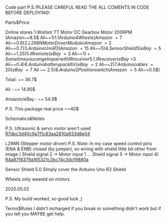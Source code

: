 Code part
P.S.!PLEASE CAREFUL READ THE ALL COMENTS IN CODE BEFORE DEPLOYING!

Parts$Price

Online stores
1.Wishiot TT Motor DC Gearbox Motor 200RPM (Amazon~=8.5$ Ali~=1$)
1.1 Arduino 4 Wheels (Amazon~=7$ Ali~=0.6$)
2.L298N Motor Driver Module (Amazon~=2$ Ali~=0.7$)
3.Arduino Uno R3 (Amazon~=15$ Ali~=5$)
4.Sensor Shield 5 (eBay~=5$ Ali~=1.25$)
5.IR remote (eBay~=3$ Ali~=1$) +Sometime you can get in pair with IR receiver
5.1.IR receiver (eBay~=$3 Ali~=0.4$)
6. Arduino battery pack 6V (eBay~=2$ Ali~=2$)
7. Arduino cables ~= 20 (eBay ~= 7$ Ali ~= 2.5$)
8. Arduino 2 Position switch (Amazon~=5$ Ali~=0.5$)

Total: ~= 36.7$

Ali : ~= 14.95$

Amazon/eBay : ~= 54.9$

P.S. This package real price ~=40$

Schematics&Notes

P.S. Ultrasonic & servo motor aren't used
[R7dbc3d40c9a7f1c83aa2810a933d8e04](https://user-images.githubusercontent.com/83491489/116809762-670f8f00-ab48-11eb-804d-9e05e7591458.png)

L298N (Stepper motor driver)
P.S. Note: In my case speed control pins (ENA & ENB) closed (by jumper), so wiring with shield little bit other from image
( Shield signal 2 -> Motor input 1 ... Shield signal 5 -> Motor input 4)
[R4a87f8379a165321c2bc74c3dcf9880a](https://user-images.githubusercontent.com/83491489/116809800-9faf6880-ab48-11eb-8f76-e65eb30220f9.jpg)

Sensor Shield 5.0
Simply cover the Arduino Uno R3 Shield

Wheels only weared on motors

2020.05.02

P.S. My build worked, so good luck ;)

Terms$Rules
I didn't incharged if you break or something didn't work but if you tell you MAYBE get help.
